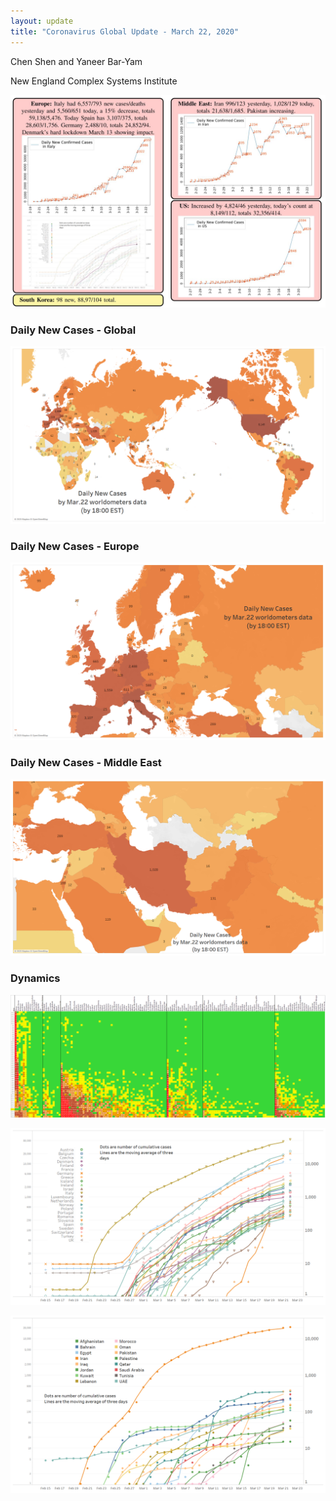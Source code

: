 ```yaml
---
layout: update
title: "Coronavirus Global Update - March 22, 2020"
---
```


Chen Shen and Yaneer Bar-Yam

New England Complex Systems Institute

![](/images/uploads/5e7809ad8d15c561403b346a_Capture.JPG)

### Daily New Cases - Global

![](/images/uploads/5e7809c1462811b3b058b669_Intl_3_22.png)

### Daily New Cases - Europe

![](/images/uploads/5e7809d1c901eac1887b491d_Intl_3_22a.png)

### Daily New Cases - Middle East

![](/images/uploads/5e7809e6c901ea81757b4db4_Intl_3_22b.png)

### Dynamics

![](/images/uploads/5e7809fc4628118ee858d244_Global_3_22.png)

![](/images/uploads/5e780a0b462811283c58d94e_EU_3_22.png)

![](/images/uploads/5e780a1999e0844d4372bd09_ME_3_22.png)
